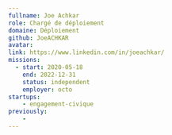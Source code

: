 ```yaml
---
fullname: Joe Achkar
role: Chargé de déploiement
domaine: Déploiement
github: JoeACHKAR
avatar:
link: https://www.linkedin.com/in/joeachkar/
missions:
  - start: 2020-05-18
    end: 2022-12-31
    status: independent
    employer: octo
startups:
    - engagement-civique
previously:
    - 
---
```

